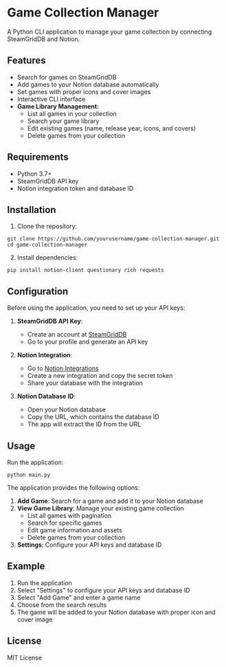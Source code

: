 # Game Collection Manager

A Python CLI application to manage your game collection by connecting SteamGridDB and Notion.

## Features

- Search for games on SteamGridDB
- Add games to your Notion database automatically
- Set games with proper icons and cover images
- Interactive CLI interface
- **Game Library Management:**
  - List all games in your collection
  - Search your game library
  - Edit existing games (name, release year, icons, and covers)
  - Delete games from your collection

## Requirements

- Python 3.7+
- SteamGridDB API key
- Notion integration token and database ID

## Installation

1. Clone the repository:
```
git clone https://github.com/yourusername/game-collection-manager.git
cd game-collection-manager
```

2. Install dependencies:
```
pip install notion-client questionary rich requests
```

## Configuration

Before using the application, you need to set up your API keys:

1. **SteamGridDB API Key**: 
   - Create an account at [SteamGridDB](https://www.steamgriddb.com/)
   - Go to your profile and generate an API key

2. **Notion Integration**:
   - Go to [Notion Integrations](https://www.notion.so/my-integrations)
   - Create a new integration and copy the secret token
   - Share your database with the integration

3. **Notion Database ID**:
   - Open your Notion database
   - Copy the URL, which contains the database ID
   - The app will extract the ID from the URL

## Usage

Run the application:
```
python main.py
```

The application provides the following options:
1. **Add Game**: Search for a game and add it to your Notion database
2. **View Game Library**: Manage your existing game collection
   - List all games with pagination
   - Search for specific games
   - Edit game information and assets
   - Delete games from your collection
3. **Settings**: Configure your API keys and database ID

## Example

1. Run the application
2. Select "Settings" to configure your API keys and database ID
3. Select "Add Game" and enter a game name
4. Choose from the search results
5. The game will be added to your Notion database with proper icon and cover image

## License

MIT License
